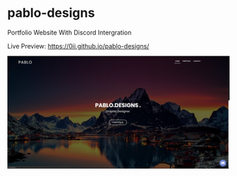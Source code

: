 # pablo-designs
Portfolio Website With Discord Intergration

Live Preview: https://0ii.github.io/pablo-designs/


![](https://github.com/0II/pablo-designs/blob/master/preview/2.jpg)

